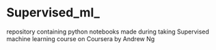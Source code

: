 # Supervised_ml_
repository containing python notebooks made during taking Supervised machine learning course on Coursera by Andrew Ng
